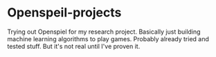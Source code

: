 # Openspeil-projects
Trying out Openspiel for my research project. Basically just building machine learning algorithms to play games. Probably already tried and tested stuff. But it's not real until I've proven it.
